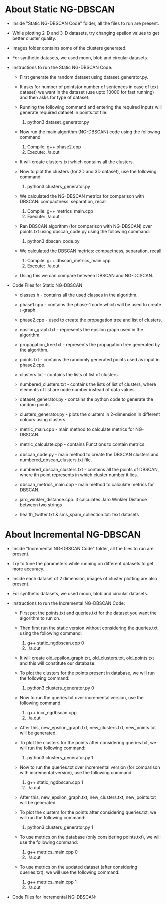 # About Static NG-DBSCAN

- Inside "Static NG-DBSCAN Code" folder, all the files to run are present.
- While plotting 2-D and 3-D datasets, try changing epsilon values to get better cluster quality.
- Images folder contains some of the clusters generated. 
- For synthetic datasets, we used moon, blob and circular datasets.

- Instructions to run the Static NG-DBSCAN Code:

	- First generate the random dataset using dataset_generator.py. 

	- It asks for number of points(or number of sentences in case of text dataset) we want in the dataset (use upto 10000 for fast running) and then asks for type of dataset. 

	- Running the following command and entering the required inputs will generate required dataset in points.txt file:
		1. python3 dataset_generator.py

	- Now run the main algorithm (NG-DBSCAN) code using the following command: 
		1. Compile: g++ phase2.cpp
		2. Execute: ./a.out
	- It will create clusters.txt which contains all the clusters. 

	- Now to plot the clusters (for 2D and 3D dataset), use the following command:
		1. python3 clusters_generator.py 

	- We calculated the NG-DBSCAN metrics for comparison with DBSCAN: compactness, separation, recall 
		1. Compile: g++ metrics_main.cpp
		2. Execute: ./a.out

	- Ran DBSCAN algorithm (for comparison with NG-DBSCAN) over points.txt using dbscan_code.py using the following command:
		1. python3 dbscan_code.py

	- We calculated the DBSCAN metrics: compactness, separation, recall 
		1. Compile: g++ dbscan_metrics_main.cpp
		2. Execute: ./a.out
	- Using this we can compare between DBSCAN and NG-DCSCAN.

- Code Files for Static NG-DBSCAN 

	- classes.h - contains all the used classes in the algorithm.

	- phase1.cpp - contains the phase-1 code which will be used to create 𝜖-graph.

	- phase2.cpp - used to create the propagation tree and list of clusters.

	- epsilon_graph.txt - represents the epsilon graph used in the algorithm.

	- propagation_tree.txt - represents the propagation tree generated by the algorithm.

	- points.txt - contains the randomly generated points used as input in phase2.cpp.

	- clusters.txt - contains the lists of list of clusters.

	- numbered_clusters.txt - contains the lists of list of clusters, where elements of list are node number instead of data values.

	- dataset_generator.py - contains the python code to generate the random points.

	- clusters_generator.py - plots the clusters in 2-dimension in different colours using clusters.

	- metric_main.cpp - main method to calculate metrics for NG-DBSCAN.

	- metric_calculate.cpp - contains Functions to contain metrics.

	- dbscan_code.py - main method to create the DBSCAN clusters and numbered_dbscan_clusters.txt file.

	- numbered_dbscan_clusters.txt - contains all the points of DBSCAN, where ith point represents in which cluster number it lies.

	- dbscan_metrics_main.cpp - main method to calculate metrics for DBSCAN.

	- jaro_winkler_distance.cpp: it calculates Jaro Winkler Distance between two strings

	- health_twitter.txt & sms_spam_collection.txt: text datasets 

# About Incremental NG-DBSCAN

- Inside "Incremental NG-DBSCAN Code" folder, all the files to run are present.
- Try to tune the parameters while running on different datasets to get more accuracy.
- Inside each dataset of 2 dimension, images of cluster plotting are also present. 
- For synthetic datasets, we used moon, blob and circular datasets.

- Instructions to run the Incremental NG-DBSCAN Code:

	- First put the points.txt and queries.txt for the dataset you want the algorithm to run on.

	- Then first run the static version without considering the queries.txt using the following command:
		1. g++ static_ngdbscan.cpp 0
		2. ./a.out
	- It will create old_epsilon_graph.txt, old_clusters.txt, old_points.txt and this will constitute our database.

	- To plot the clusters for the points present in database, we will run the following command:
		1. python3 clusters_generator.py 0

	- Now to run the queries.txt over incremental version, use the following command. 
		1. g++ incr_ngdbscan.cpp 
		2. ./a.out 
	- After this, new_epsilon_graph.txt, new_clusters.txt, new_points.txt will be generated.

	- To plot the clusters for the points after considering queries.txt, we will run the following command:
		1. python3 clusters_generator.py 1

	- Now to run the queries.txt over incremental version (for comparison with incremental version), use the following command. 
		1. g++ static_ngdbscan.cpp 1 
		2. ./a.out 
	- After this, new_epsilon_graph.txt, new_clusters.txt, new_points.txt will be generated.

	- To plot the clusters for the points after considering queries.txt, we will run the following command:
		1. python3 clusters_generator.py 1 

	- To use metrics on the database (only considering points.txt), we will use the following command:
		1. g++ metrics_main.cpp 0
		2. ./a.out

	- To use metrics on the updated dataset (after considering queries.txt), we will use the following command:
		1. g++ metrics_main.cpp 1
		2. ./a.out	 

- Code Files for Incremental NG-DBSCAN:

